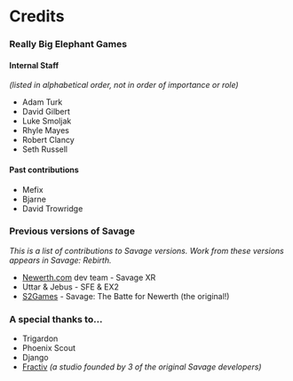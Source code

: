 # Credits

### Really Big Elephant Games

#### Internal Staff
*(listed in alphabetical order, not in order of importance or role)*

- Adam Turk
- David Gilbert
- Luke Smoljak
- Rhyle Mayes
- Robert Clancy
- Seth Russell

#### Past contributions
- Mefix
- Bjarne
- David Trowridge

### Previous versions of Savage
*This is a list of contributions to Savage versions.*
*Work from these versions appears in Savage: Rebirth.*

- [Newerth.com](http://newerth.com) dev team - Savage XR
- Uttar & Jebus - SFE & EX2
- [S2Games](http://s2games.com) - Savage: The Batte for Newerth (the original!)

### A special thanks to...
- Trigardon
- Phoenix Scout
- Django
- [Fractiv](http://fractiv.com) *(a studio founded by 3 of the original Savage developers)*
